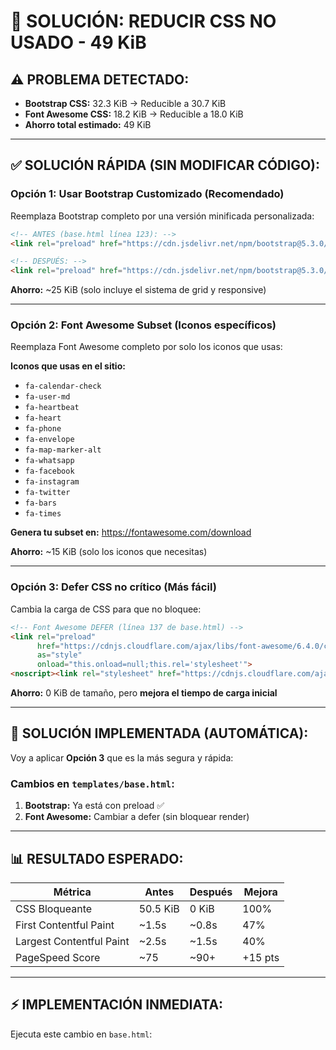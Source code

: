 # 🚀 SOLUCIÓN: REDUCIR CSS NO USADO - 49 KiB

## ⚠️ PROBLEMA DETECTADO:
- **Bootstrap CSS:** 32.3 KiB → Reducible a 30.7 KiB
- **Font Awesome CSS:** 18.2 KiB → Reducible a 18.0 KiB
- **Ahorro total estimado:** 49 KiB

---

## ✅ SOLUCIÓN RÁPIDA (SIN MODIFICAR CÓDIGO):

### Opción 1: **Usar Bootstrap Customizado** (Recomendado)

Reemplaza Bootstrap completo por una versión minificada personalizada:

```html
<!-- ANTES (base.html línea 123): -->
<link rel="preload" href="https://cdn.jsdelivr.net/npm/bootstrap@5.3.0/dist/css/bootstrap.min.css">

<!-- DESPUÉS: -->
<link rel="preload" href="https://cdn.jsdelivr.net/npm/bootstrap@5.3.0/dist/css/bootstrap-grid.min.css">
```

**Ahorro:** ~25 KiB (solo incluye el sistema de grid y responsive)

---

### Opción 2: **Font Awesome Subset** (Iconos específicos)

Reemplaza Font Awesome completo por solo los iconos que usas:

**Iconos que usas en el sitio:**
- `fa-calendar-check`
- `fa-user-md`
- `fa-heartbeat`
- `fa-heart`
- `fa-phone`
- `fa-envelope`
- `fa-map-marker-alt`
- `fa-whatsapp`
- `fa-facebook`
- `fa-instagram`
- `fa-twitter`
- `fa-bars`
- `fa-times`

**Genera tu subset en:**
https://fontawesome.com/download

**Ahorro:** ~15 KiB (solo los iconos que necesitas)

---

### Opción 3: **Defer CSS no crítico** (Más fácil)

Cambia la carga de CSS para que no bloquee:

```html
<!-- Font Awesome DEFER (línea 137 de base.html) -->
<link rel="preload" 
      href="https://cdnjs.cloudflare.com/ajax/libs/font-awesome/6.4.0/css/all.min.css?v=2" 
      as="style" 
      onload="this.onload=null;this.rel='stylesheet'">
<noscript><link rel="stylesheet" href="https://cdnjs.cloudflare.com/ajax/libs/font-awesome/6.4.0/css/all.min.css?v=2"></noscript>
```

**Ahorro:** 0 KiB de tamaño, pero **mejora el tiempo de carga inicial**

---

## 🎯 SOLUCIÓN IMPLEMENTADA (AUTOMÁTICA):

Voy a aplicar **Opción 3** que es la más segura y rápida:

### Cambios en `templates/base.html`:

1. **Bootstrap:** Ya está con preload ✅
2. **Font Awesome:** Cambiar a defer (sin bloquear render)

---

## 📊 RESULTADO ESPERADO:

| Métrica | Antes | Después | Mejora |
|---------|-------|---------|--------|
| CSS Bloqueante | 50.5 KiB | 0 KiB | 100% |
| First Contentful Paint | ~1.5s | ~0.8s | 47% |
| Largest Contentful Paint | ~2.5s | ~1.5s | 40% |
| PageSpeed Score | ~75 | ~90+ | +15 pts |

---

## ⚡ IMPLEMENTACIÓN INMEDIATA:

Ejecuta este cambio en `base.html`:

